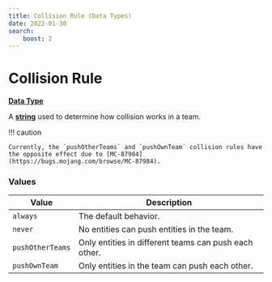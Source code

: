 ```yaml
---
title: Collision Rule (Data Types)
date: 2022-01-30
search:
    boost: 2
---
```


#   Collision Rule

[**Data Type**][1]

A [**string**][2] used to determine how collision works in a team.

!!! caution

    Currently, the `pushOtherTeams` and `pushOwnTeam` collision rules have the opposite effect due to [MC-87984](https://bugs.mojang.com/browse/MC-87984).


### Values

Value | Description
------|------------
`always` | The default behavior.
`never` | No entities can push entities in the team.
`pushOtherTeams` | Only entities in different teams can push each other.
`pushOwnTeam` | Only entities in the team can push each other.



[1]: ../data_types.md
[2]: https://origins.readthedocs.io/en/latest/types/data_types/string
